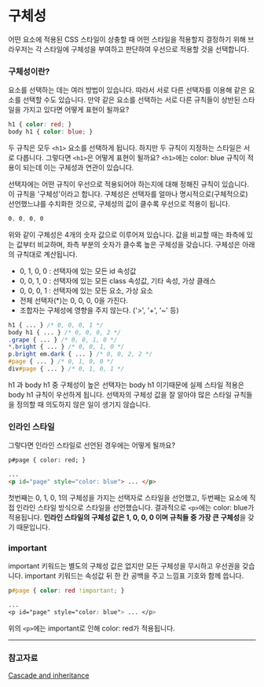 # 구체성

어떤 요소에 적용된 CSS 스타일이 상충할 때 어떤 스타일을 적용할지 결정하기 위해 브라우저는 각 스타일에 구체성을 부여하고 판단하여 우선으로 적용할 것을 선택합니다.

### 구체성이란?

요소를 선택하는 데는 여러 방법이 있습니다.
따라서 서로 다른 선택자를 이용해 같은 요소를 선택할 수도 있습니다.
만약 같은 요소를 선택하는 서로 다른 규칙들이 상반된 스타일을 가지고 있다면 어떻게 표현이 될까요?

```css
h1 { color: red; }
body h1 { color: blue; }
```

두 규칙은 모두 `<h1>` 요소를 선택하게 됩니다.
하지만 두 규칙이 지정하는 스타일은 서로 다릅니다.
그렇다면 `<h1>`은 어떻게 표현이 될까요?
`<h1>`에는 color: blue 규칙이 적용이 되는데 이는 구체성과 연관이 있습니다.

선택자에는 어떤 규칙이 우선으로 적용되어야 하는지에 대해 정해진 규칙이 있습니다.
이 규칙을 '구체성'이라고 합니다.
구체성은 선택자를 얼마나 명시적으로(구체적으로) 선언했느냐를 수치화한 것으로,
구체성의 값이 클수록 우선으로 적용이 됩니다.

```css
0, 0, 0, 0
```

위와 같이 구체성은 4개의 숫자 값으로 이루어져 있습니다.
값을 비교할 때는 좌측에 있는 값부터 비교하며, 좌측 부분의 숫자가 클수록 높은 구체성을 갖습니다.
구체성은 아래의 규칙대로 계산됩니다.

- 0, 1, 0, 0 : 선택자에 있는 모든 id 속성값
- 0, 0, 1, 0 : 선택자에 있는 모든 class 속성값, 기타 속성, 가상 클래스
- 0, 0, 0, 1 : 선택자에 있는 모든 요소, 가상 요소
- 전체 선택자(*)는 0, 0, 0, 0을 가진다.
- 조합자는 구체성에 영향을 주지 않는다. ('>', '+', '~' 등)

```css
h1 { ... } /* 0, 0, 0, 1 */
body h1 { ... } /* 0, 0, 0, 2 */
.grape { ... } /* 0, 0, 1, 0 */
*.bright { ... } /* 0, 0, 1, 0 */
p.bright em.dark { ... } /* 0, 0, 2, 2 */
#page { ... } /* 0, 1, 0, 0 */
div#page { ... } /* 0, 1, 0, 1 */
```

h1 과 body h1 중 구체성이 높은 선택자는 body h1 이기때문에 실제 스타일 적용은 body h1 규칙이 우선하게 됩니다.
선택자의 구체성 값을 잘 알아야 많은 스타일 규칙들을 정의할 때 의도하지 않은 일이 생기지 않습니다.

### 인라인 스타일

그렇다면 인라인 스타일로 선언된 경우에는 어떻게 될까요?

```html
p#page { color: red; }

...
<p id="page" style="color: blue"> ... </p>
```

첫번째는 0, 1, 0, 1의 구체성을 가지는 선택자로 스타일을 선언했고,
두번째는 요소에 직접 인라인 스타일 방식으로 스타일을 선언했습니다.
결과적으로 `<p>`에는 color: blue가 적용됩니다.
**인라인 스타일의 구체성 값은 1, 0, 0, 0 이며 규칙들 중 가장 큰 구체성**을 갖기 때문입니다.

### important

important 키워드는 별도의 구체성 값은 없지만 모든 구체성을 무시하고 우선권을 갖습니다.
important 키워드는 속성값 뒤 한 칸 공백을 주고 느낌표 기호와 함께 씁니다.

```css
p#page { color: red !important; }

...
<p id="page" style="color: blue"> ... </p>
```

위의 `<p>`에는 important로 인해 color: red가 적용됩니다.

---

### 참고자료

[Cascade and inheritance](https://developer.mozilla.org/en-US/docs/Learn/CSS/Building_blocks/Cascade_and_inheritance)